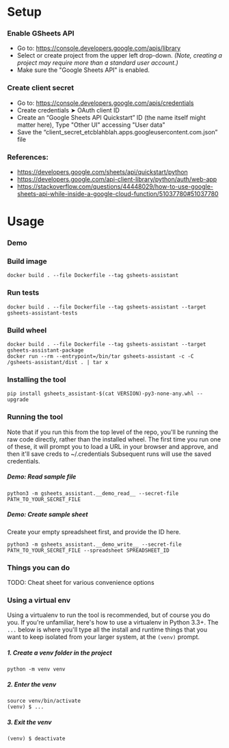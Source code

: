 # Setup

### Enable GSheets API
 - Go to: https://console.developers.google.com/apis/library
 - Select or create project from the upper left drop-down. _(Note, creating a project may require more than a standard user account.)_
 - Make sure the "Google Sheets API" is enabled.

### Create client secret
 - Go to: https://console.developers.google.com/apis/credentials
 - Create credentials ➤ OAuth client ID
 - Create an “Google Sheets API Quickstart” ID (the name itself might matter here), Type "Other UI" accessing "User data"
 - Save the “client_secret_etcblahblah.apps.googleusercontent.com.json” file

### References:
 - https://developers.google.com/sheets/api/quickstart/python
 - https://developers.google.com/api-client-library/python/auth/web-app
 - https://stackoverflow.com/questions/44448029/how-to-use-google-sheets-api-while-inside-a-google-cloud-function/51037780#51037780

# Usage

### Demo

### Build image
```
docker build . --file Dockerfile --tag gsheets-assistant
```

### Run tests
```
docker build . --file Dockerfile --tag gsheets-assistant --target gsheets-assistant-tests
```

### Build wheel
```
docker build . --file Dockerfile --tag gsheets-assistant --target gsheets-assistant-package
docker run --rm --entrypoint=/bin/tar gsheets-assistant -c -C /gsheets-assistant/dist . | tar x
```

### Installing the tool
```
pip install gsheets_assistant-$(cat VERSION)-py3-none-any.whl --upgrade
```

### Running the tool
Note that if you run this from the top level of the repo, you'll be running the raw code directly, rather than the installed wheel.
The first time you run one of these, it will prompt you to load a URL in your browser and approve, and then it'll save creds to ~/.credentials
Subsequent runs will use the saved credentials.

##### Demo: Read sample file
```
python3 -m gsheets_assistant.__demo_read__ --secret-file PATH_TO_YOUR_SECRET_FILE
```

##### Demo: Create sample sheet
Create your empty spreadsheet first, and provide the ID here.
```
python3 -m gsheets_assistant.__demo_write__ --secret-file PATH_TO_YOUR_SECRET_FILE --spreadsheet SPREADSHEET_ID
```

### Things you can do
TODO: Cheat sheet for various convenience options

### Using a virtual env
Using a virtualenv to run the tool is recommended, but of course you do you. If you're unfamiliar, here's how to use a virtualenv in Python 3.3+. The `...` below is where you'll type all the install and runtime things that you want to keep isolated from your larger system, at the `(venv)` prompt.

#####  1. Create a venv folder in the project
```
python -m venv venv
```

##### 2. Enter the venv
```
source venv/bin/activate
(venv) $ ...
```

##### 3. Exit the venv
```
(venv) $ deactivate
```
